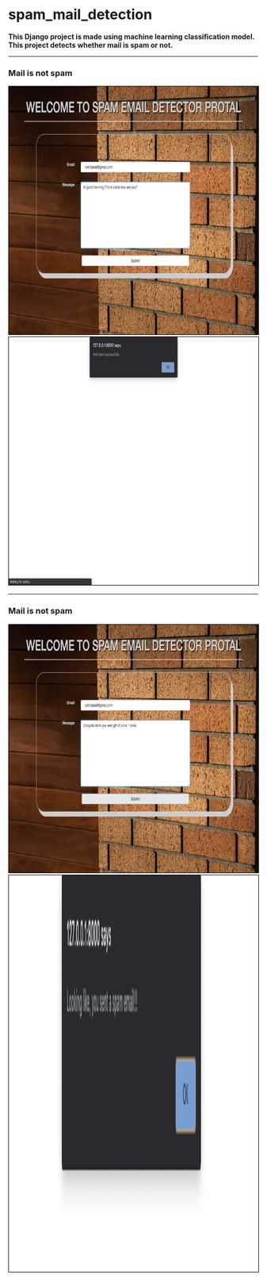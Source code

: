 # spam_mail_detection

<b>This Django project is made using machine learning classification model. This project detects whether mail is spam or not.</b>


---
### Mail is not spam
<p align="center">
<img src="img1.png" width="800" height="500" style="border: 1px solid black" />
<img src="img2.png" width="800" height="500" style="border: 1px solid black" />
</p>


***
### Mail is not spam
<p align="center">
<img src="img3.png" width="800" height="500" style="border: 1px solid black" />
<img src="img5.png" width="800" height="800" style="border: 1px solid black" />
</p>
